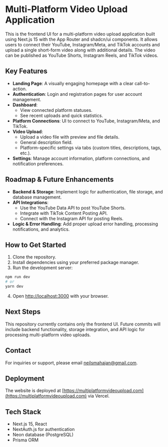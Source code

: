 # Multi-Platform Video Upload Application

This is the frontend UI for a multi-platform video upload application built using Next.js 15 with the App Router and shadcn/ui components. It allows users to connect their YouTube, Instagram/Meta, and TikTok accounts and upload a single short-form video along with additional details. The video can be published as YouTube Shorts, Instagram Reels, and TikTok videos.

## Key Features

- **Landing Page**: A visually engaging homepage with a clear call-to-action.
- **Authentication**: Login and registration pages for user account management.
- **Dashboard**:
  - View connected platform statuses.
  - See recent uploads and quick statistics.
- **Platform Connections**: UI to connect to YouTube, Instagram/Meta, and TikTok.
- **Video Upload**:
  - Upload a video file with preview and file details.
  - General description field.
  - Platform-specific settings via tabs (custom titles, descriptions, tags, etc.).
- **Settings**: Manage account information, platform connections, and notification preferences.

## Roadmap & Future Enhancements

- **Backend & Storage**: Implement logic for authentication, file storage, and database management.
- **API Integrations**:
  - Use the YouTube Data API to post YouTube Shorts.
  - Integrate with TikTok Content Posting API.
  - Connect with the Instagram API for posting Reels.
- **Logic & Error Handling**: Add proper upload error handling, processing notifications, and analytics.

## How to Get Started

1. Clone the repository.
2. Install dependencies using your preferred package manager.
3. Run the development server:

```bash
npm run dev
# or
yarn dev
```

4. Open [http://localhost:3000](http://localhost:3000) with your browser.

## Next Steps

This repository currently contains only the frontend UI. Future commits will include backend functionality, storage integration, and API logic for processing multi-platform video uploads.

## Contact

For inquiries or support, please email [neilsmahajan@gmail.com](mailto:neilsmahajan@gmail.com).

## Deployment

The website is deployed at [https://multiplatformvideoupload.com](https://multiplatformvideoupload.com) via Vercel.

## Tech Stack

- Next.js 15, React
- NextAuth.js for authentication
- Neon database (PostgreSQL)
- Prisma ORM
